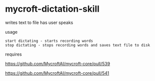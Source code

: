 # mycroft-dictation-skill
writes text to file has user speaks


usage

    start dictating - starts recording words
    stop dictating - stops recording words and saves text file to disk
    
requires

https://github.com/MycroftAI/mycroft-core/pull/539
    
https://github.com/MycroftAI/mycroft-core/pull/541
